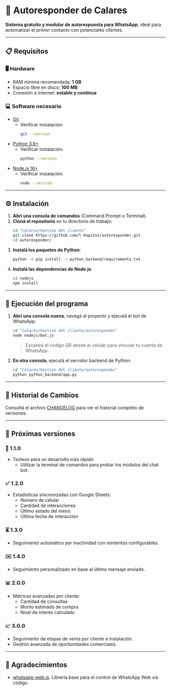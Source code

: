 # 🤖 Autoresponder de Calares

**Sistema gratuito y modular de autorespuesta para WhatsApp**, ideal para automatizar el primer contacto con potenciales clientes.

---

## 📋 Requisitos

### 🖥️ Hardware
- RAM mínima recomendada: **1 GB**
- Espacio libre en disco: **100 MB**
- Conexión a Internet: **estable y continua**

### 💻 Software necesario

- [Git](https://git-scm.com/downloads/)
    - Verificar instalación:
      ```bash
      git --version
      ```
- [Python 3.8+](https://www.python.org/downloads/)
    - Verificar instalación:
      ```bash
      python --version
      ```
- [Node.js 16+](https://nodejs.org/es/)
    - Verificar instalación:
      ```bash
      node --version
      ```

---

## ⚙️ Instalación

1. **Abrí una consola de comandos** (Command Prompt o Terminal).
2. **Cloná el repositorio** en tu directorio de trabajo:
   ```bash
   cd "Calares/Gestion del cliente"
   git clone https://github.com/l-hopita1/autoresponder.git
   cd autoresponder/
   ```
3. **Instalá los paquetes de Python**:
   ```bash
   python -m pip install -r python_backend/requirements.txt
   ```
4. **Instalá las dependencias de Node.js**:
   ```bash
   cd nodejs
   npm install
   ```

---

## 🚀 Ejecución del programa

1. **Abrí una consola nueva**, navegá al proyecto y ejecutá el bot de WhatsApp:
   ```bash
   cd "Calares/Gestion del cliente/autoresponder"
   node nodejs/bot.js
   ```
   > Escaneá el código QR desde el celular para vincular tu cuenta de WhatsApp.

2. **En otra consola**, ejecutá el servidor backend de Python:
   ```bash
   cd "Calares/Gestion del cliente/autoresponder"
   python python_backend/app.py
   ```

---

## 🧾 Historial de Cambios

Consultá el archivo [CHANGELOG](CHANGELOG) para ver el historial completo de versiones.

---

## 🔮 Próximas versiones
### 🧪 1.1.0
- Testeos para un desarrollo más rápido
   - Utilizar la terminal de comandos para probar los módulos del chat bot.

### ✅ 1.2.0
- Estadísticas sincronizadas con Google Sheets:
  - Número de celular
  - Cantidad de interacciones
  - Último estado del menú
  - Última fecha de interacción

### ⏳ 1.3.0
- Seguimiento automático por inactividad con reintentos configurables.

### ✉️ 1.4.0
- Seguimiento personalizado en base al último mensaje enviado.

### 📊 2.0.0
- Métricas avanzadas por cliente:
  - Cantidad de consultas
  - Monto estimado de compra
  - Nivel de interés calculado

### 📈 3.0.0
- Seguimiento de etapas de venta por cliente e instalación.
- Gestión avanzada de oportunidades comerciales.

---

## 🙌 Agradecimientos

- [whatsapp-web.js](https://wwebjs.dev/): Librería base para el control de WhatsApp Web vía código.